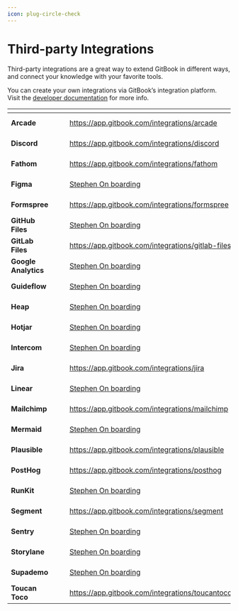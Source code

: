 ```yaml
---
icon: plug-circle-check
---
```


# Third-party Integrations

Third-party integrations are a great way to extend GitBook in different ways, and connect your knowledge with your favorite tools.

You can create your own integrations via GitBook’s integration platform. Visit the [developer documentation](https://developer.gitbook.com/) for more info.

<table data-view="cards"><thead><tr><th></th><th></th><th></th><th data-hidden data-card-target data-type="content-ref"></th><th data-hidden data-card-cover data-type="files"></th></tr></thead><tbody><tr><td><strong>Arcade</strong></td><td></td><td></td><td><a href="https://app.gitbook.com/integrations/arcade">https://app.gitbook.com/integrations/arcade</a></td><td><a href="../.gitbook/assets/1 (1).png">1 (1).png</a></td></tr><tr><td><strong>Discord</strong></td><td></td><td></td><td><a href="https://app.gitbook.com/integrations/discord">https://app.gitbook.com/integrations/discord</a></td><td><a href="../.gitbook/assets/2 (1).png">2 (1).png</a></td></tr><tr><td><strong>Fathom</strong></td><td></td><td></td><td><a href="https://app.gitbook.com/integrations/fathom">https://app.gitbook.com/integrations/fathom</a></td><td><a href="../.gitbook/assets/3 (1).png">3 (1).png</a></td></tr><tr><td><strong>Figma</strong></td><td></td><td></td><td><a href="https://app.gitbook.com/o/d8f63b60-89ae-11e7-8574-5927d48c4877/s/zq8ynchcecIscc4uulgN/">Stephen On boarding</a></td><td><a href="../.gitbook/assets/4 (1).png">4 (1).png</a></td></tr><tr><td><strong>Formspree</strong></td><td></td><td></td><td><a href="https://app.gitbook.com/integrations/formspree">https://app.gitbook.com/integrations/formspree</a></td><td><a href="../.gitbook/assets/5 (1).png">5 (1).png</a></td></tr><tr><td><strong>GitHub Files</strong></td><td></td><td></td><td><a href="https://app.gitbook.com/o/d8f63b60-89ae-11e7-8574-5927d48c4877/s/zq8ynchcecIscc4uulgN/">Stephen On boarding</a></td><td><a href="../.gitbook/assets/6 (1).png">6 (1).png</a></td></tr><tr><td><strong>GitLab Files</strong></td><td></td><td></td><td><a href="https://app.gitbook.com/integrations/gitlab-files">https://app.gitbook.com/integrations/gitlab-files</a></td><td><a href="../.gitbook/assets/7 (1).png">7 (1).png</a></td></tr><tr><td><strong>Google Analytics</strong></td><td></td><td></td><td><a href="https://app.gitbook.com/o/d8f63b60-89ae-11e7-8574-5927d48c4877/s/zq8ynchcecIscc4uulgN/">Stephen On boarding</a></td><td><a href="../.gitbook/assets/8 (1).png">8 (1).png</a></td></tr><tr><td><strong>Guideflow</strong></td><td></td><td></td><td><a href="https://app.gitbook.com/o/d8f63b60-89ae-11e7-8574-5927d48c4877/s/zq8ynchcecIscc4uulgN/">Stephen On boarding</a></td><td><a href="../.gitbook/assets/9 (1).png">9 (1).png</a></td></tr><tr><td><strong>Heap</strong></td><td></td><td></td><td><a href="https://app.gitbook.com/o/d8f63b60-89ae-11e7-8574-5927d48c4877/s/zq8ynchcecIscc4uulgN/">Stephen On boarding</a></td><td><a href="../.gitbook/assets/10 (1).png">10 (1).png</a></td></tr><tr><td><strong>Hotjar</strong></td><td></td><td></td><td><a href="https://app.gitbook.com/o/d8f63b60-89ae-11e7-8574-5927d48c4877/s/zq8ynchcecIscc4uulgN/">Stephen On boarding</a></td><td><a href="../.gitbook/assets/11 (1).png">11 (1).png</a></td></tr><tr><td><strong>Intercom</strong></td><td></td><td></td><td><a href="https://app.gitbook.com/o/d8f63b60-89ae-11e7-8574-5927d48c4877/s/zq8ynchcecIscc4uulgN/">Stephen On boarding</a></td><td><a href="../.gitbook/assets/12 (1).png">12 (1).png</a></td></tr><tr><td><strong>Jira</strong></td><td></td><td></td><td><a href="https://app.gitbook.com/integrations/jira">https://app.gitbook.com/integrations/jira</a></td><td><a href="../.gitbook/assets/1 (1).png">1 (1).png</a></td></tr><tr><td><strong>Linear</strong></td><td></td><td></td><td><a href="https://app.gitbook.com/o/d8f63b60-89ae-11e7-8574-5927d48c4877/s/zq8ynchcecIscc4uulgN/">Stephen On boarding</a></td><td><a href="../.gitbook/assets/2 (1).png">2 (1).png</a></td></tr><tr><td><strong>Mailchimp</strong></td><td></td><td></td><td><a href="https://app.gitbook.com/integrations/mailchimp">https://app.gitbook.com/integrations/mailchimp</a></td><td><a href="../.gitbook/assets/3 (1).png">3 (1).png</a></td></tr><tr><td><strong>Mermaid</strong></td><td></td><td></td><td><a href="https://app.gitbook.com/o/d8f63b60-89ae-11e7-8574-5927d48c4877/s/zq8ynchcecIscc4uulgN/">Stephen On boarding</a></td><td><a href="../.gitbook/assets/4 (1).png">4 (1).png</a></td></tr><tr><td><strong>Plausible</strong></td><td></td><td></td><td><a href="https://app.gitbook.com/integrations/plausible">https://app.gitbook.com/integrations/plausible</a></td><td><a href="../.gitbook/assets/5 (1).png">5 (1).png</a></td></tr><tr><td><strong>PostHog</strong></td><td></td><td></td><td><a href="https://app.gitbook.com/integrations/posthog">https://app.gitbook.com/integrations/posthog</a></td><td><a href="../.gitbook/assets/6 (1).png">6 (1).png</a></td></tr><tr><td><strong>RunKit</strong></td><td></td><td></td><td><a href="https://app.gitbook.com/o/d8f63b60-89ae-11e7-8574-5927d48c4877/s/zq8ynchcecIscc4uulgN/">Stephen On boarding</a></td><td><a href="../.gitbook/assets/7 (1).png">7 (1).png</a></td></tr><tr><td><strong>Segment</strong></td><td></td><td></td><td><a href="https://app.gitbook.com/integrations/segment">https://app.gitbook.com/integrations/segment</a></td><td><a href="../.gitbook/assets/8 (1).png">8 (1).png</a></td></tr><tr><td><strong>Sentry</strong></td><td></td><td></td><td><a href="https://app.gitbook.com/o/d8f63b60-89ae-11e7-8574-5927d48c4877/s/zq8ynchcecIscc4uulgN/">Stephen On boarding</a></td><td><a href="../.gitbook/assets/9 (1).png">9 (1).png</a></td></tr><tr><td><strong>Storylane</strong></td><td></td><td></td><td><a href="https://app.gitbook.com/o/d8f63b60-89ae-11e7-8574-5927d48c4877/s/zq8ynchcecIscc4uulgN/">Stephen On boarding</a></td><td><a href="../.gitbook/assets/10 (1).png">10 (1).png</a></td></tr><tr><td><strong>Supademo</strong></td><td></td><td></td><td><a href="https://app.gitbook.com/o/d8f63b60-89ae-11e7-8574-5927d48c4877/s/zq8ynchcecIscc4uulgN/">Stephen On boarding</a></td><td><a href="../.gitbook/assets/11 (1).png">11 (1).png</a></td></tr><tr><td><strong>Toucan Toco</strong></td><td></td><td></td><td><a href="https://app.gitbook.com/integrations/toucantoco">https://app.gitbook.com/integrations/toucantoco</a></td><td><a href="../.gitbook/assets/12 (1).png">12 (1).png</a></td></tr></tbody></table>
